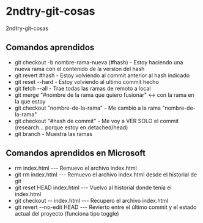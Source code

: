 # 2ndtry-git-cosas
2ndtry-git-cosas

## Comandos aprendidos
* git checkout -b nombre-rama-nueva (#hash) - Estoy haciendo una nueva rama con el contenido de la version del hash
* git revert #hash - Estoy volviendo al commit anterior al hash indicado
* git reset --hard - Estoy volviendo al ultimo commit hecho
* git fetch --all - Trae todas las ramas de remoto a local
* git merge "#nombre de la rama que quiero fusionar" <-> con la rama en la que estoy
* git checkout "nombre-de-la-rama" - Me cambio a la rama "nombre-de-la-rama"
* git checkout "#hash de commit" - Me voy a VER SOLO el commit (research... porque estoy en detached/head)
* git branch - Muestra las ramas

## Comandos aprendidos en Microsoft
* rm index.html               --- Remuevo el archivo index.html
* git rm index.html           --- Remuevo el archivo index.html desde el historial de git
* git reset HEAD index.html   --- Vuelvo al historial donde tenía el index.html
* git checkout -- index.html  --- Recupero el archivo index.html
* git revert --no-edit HEAD   --- Revierto entre el último commit y el estado actual del proyecto (funciona tipo toggle)
